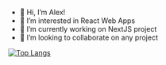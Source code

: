 - 👋 Hi, I’m Alex!
- 👀 I’m interested in React Web Apps
- 🌱 I’m currently working on NextJS project 
- 💞️ I’m looking to collaborate on any project

[![Top Langs](https://github-readme-stats.vercel.app/api/top-langs/?username=alexandrumot&theme=dark)](https://github.com/anuraghazra/github-readme-stats)

<!---
alexandrumot/alexandrumot is a ✨ special ✨ repository because its `README.md` (this file) appears on your GitHub profile.
You can click the Preview link to take a look at your changes.
--->
